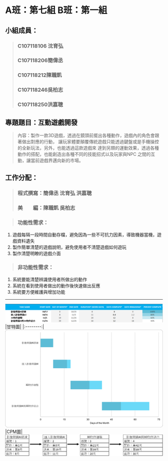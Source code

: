 # A班：第七組 B班：第一組
## 小組成員：
> ### C107118106 沈育弘
> ### C107118206簡偉丞
> ### C107118212陳職凱
> ### C107118246吳柏志
> ### C107118250洪嘉聰
## 專題題目：互動遊戲開發
> 內容：製作一款3D遊戲，透過在鏡頭前擺出各種動作，遊戲內的角色會跟著做出對應的行動，
> 讓玩家體要顛覆傳統遊戲只能透過鍵盤或是手機操控的全新玩法，另外，也能透過這款遊戲來
> 達到另類的運動效果，透過各種動作的搭配，也能創造出各種不同的技能招式以及玩家與NPC
> 之間的互動，讓當前遊戲界邁向新的市場。
## 工作分配：
> ### 程式撰寫：簡偉丞 沈育弘 洪嘉聰
> ### 美　　編：陳職凱 吳柏志

> ### 功能性需求：
1.	遊戲每隔一段時間自動存檔，避免因為一些不可抗力因素，導致機器當機，遊戲資料遺失
2.	製作簡單清楚的遊戲說明，避免使用者不清楚遊戲如何遊玩
3.	製作清楚明瞭的遊戲介面

> ### 非功能性需求：
1.	系統要能清楚辨識使用者所做出的動作
2.	系統在看到使用者做出的動作後快速做出反應
3.	系統要方便維護與增加功能


---
![Gantttable](Gantttable.jpg "甘特表")
|甘特圖|
|:--------:|
![Ganttchart](Ganttchart.jpg "甘特圖")
|CPM圖|
![CPM](CPM.jpg "CPM")
